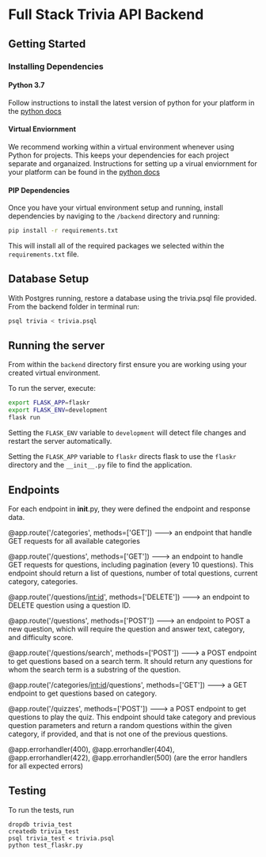 # Full Stack Trivia API Backend

## Getting Started

### Installing Dependencies

#### Python 3.7

Follow instructions to install the latest version of python for your platform in the [python docs](https://docs.python.org/3/using/unix.html#getting-and-installing-the-latest-version-of-python)

#### Virtual Enviornment

We recommend working within a virtual environment whenever using Python for projects. This keeps your dependencies for each project separate and organaized. Instructions for setting up a virual enviornment for your platform can be found in the [python docs](https://packaging.python.org/guides/installing-using-pip-and-virtual-environments/)

#### PIP Dependencies

Once you have your virtual environment setup and running, install dependencies by naviging to the `/backend` directory and running:

```bash
pip install -r requirements.txt
```

This will install all of the required packages we selected within the `requirements.txt` file.

## Database Setup

With Postgres running, restore a database using the trivia.psql file provided. From the backend folder in terminal run:

```bash
psql trivia < trivia.psql
```

## Running the server

From within the `backend` directory first ensure you are working using your created virtual environment.

To run the server, execute:

```bash
export FLASK_APP=flaskr
export FLASK_ENV=development
flask run
```

Setting the `FLASK_ENV` variable to `development` will detect file changes and restart the server automatically.

Setting the `FLASK_APP` variable to `flaskr` directs flask to use the `flaskr` directory and the `__init__.py` file to find the application.

## Endpoints

For each endpoint in **init**.py, they were defined the endpoint and response data.

@app.route('/categories', methods=['GET']) ---> an endpoint that handle GET requests for all available categories

@app.route('/questions', methods=['GET']) ---> an endpoint to handle GET requests for questions,
including pagination (every 10 questions).
This endpoint should return a list of questions,
number of total questions, current category, categories.

@app.route('/questions/<int:id>', methods=['DELETE']) ---> an endpoint to DELETE question using a question ID.

@app.route('/questions', methods=['POST']) ---> an endpoint to POST a new question,
which will require the question and answer text,
category, and difficulty score.

@app.route('/questions/search', methods=['POST']) ---> a POST endpoint to get questions based on a search term.
It should return any questions for whom the search term
is a substring of the question.

@app.route('/categories/<int:id>/questions', methods=['GET']) ---> a GET endpoint to get questions based on category.

@app.route('/quizzes', methods=['POST']) ---> a POST endpoint to get questions to play the quiz.
This endpoint should take category and previous question parameters
and return a random questions within the given category,
if provided, and that is not one of the previous questions.

@app.errorhandler(400), @app.errorhandler(404), @app.errorhandler(422), @app.errorhandler(500) (are the error handlers for
all expected errors)

## Testing

To run the tests, run

```
dropdb trivia_test
createdb trivia_test
psql trivia_test < trivia.psql
python test_flaskr.py
```
